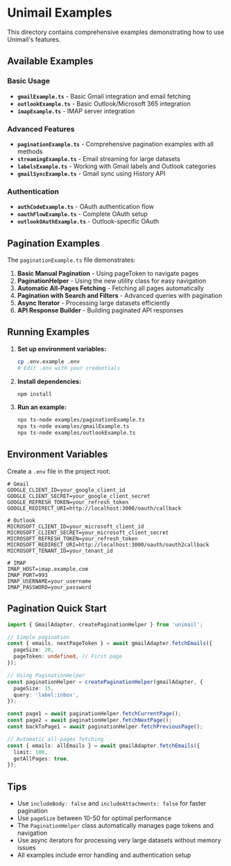 # Unimail Examples

This directory contains comprehensive examples demonstrating how to use Unimail's features.

## Available Examples

### Basic Usage
- **`gmailExample.ts`** - Basic Gmail integration and email fetching
- **`outlookExample.ts`** - Basic Outlook/Microsoft 365 integration
- **`imapExample.ts`** - IMAP server integration

### Advanced Features
- **`paginationExample.ts`** - Comprehensive pagination examples with all methods
- **`streamingExample.ts`** - Email streaming for large datasets
- **`labelsExample.ts`** - Working with Gmail labels and Outlook categories
- **`gmailSyncExample.ts`** - Gmail sync using History API

### Authentication
- **`authCodeExample.ts`** - OAuth authentication flow
- **`oauthFlowExample.ts`** - Complete OAuth setup
- **`outlookOAuthExample.ts`** - Outlook-specific OAuth

## Pagination Examples

The `paginationExample.ts` file demonstrates:

1. **Basic Manual Pagination** - Using pageToken to navigate pages
2. **PaginationHelper** - Using the new utility class for easy navigation
3. **Automatic All-Pages Fetching** - Fetching all pages automatically
4. **Pagination with Search and Filters** - Advanced queries with pagination
5. **Async Iterator** - Processing large datasets efficiently
6. **API Response Builder** - Building paginated API responses

## Running Examples

1. **Set up environment variables:**
   ```bash
   cp .env.example .env
   # Edit .env with your credentials
   ```

2. **Install dependencies:**
   ```bash
   npm install
   ```

3. **Run an example:**
   ```bash
   npx ts-node examples/paginationExample.ts
   npx ts-node examples/gmailExample.ts
   npx ts-node examples/outlookExample.ts
   ```

## Environment Variables

Create a `.env` file in the project root:

```env
# Gmail
GOOGLE_CLIENT_ID=your_google_client_id
GOOGLE_CLIENT_SECRET=your_google_client_secret
GOOGLE_REFRESH_TOKEN=your_refresh_token
GOOGLE_REDIRECT_URI=http://localhost:3000/oauth/callback

# Outlook
MICROSOFT_CLIENT_ID=your_microsoft_client_id
MICROSOFT_CLIENT_SECRET=your_microsoft_client_secret
MICROSOFT_REFRESH_TOKEN=your_refresh_token
MICROSOFT_REDIRECT_URI=http://localhost:3000/oauth/oauth2callback
MICROSOFT_TENANT_ID=your_tenant_id

# IMAP
IMAP_HOST=imap.example.com
IMAP_PORT=993
IMAP_USERNAME=your_username
IMAP_PASSWORD=your_password
```

## Pagination Quick Start

```typescript
import { GmailAdapter, createPaginationHelper } from 'unimail';

// Simple pagination
const { emails, nextPageToken } = await gmailAdapter.fetchEmails({
  pageSize: 20,
  pageToken: undefined, // First page
});

// Using PaginationHelper
const paginationHelper = createPaginationHelper(gmailAdapter, {
  pageSize: 15,
  query: 'label:inbox',
});

const page1 = await paginationHelper.fetchCurrentPage();
const page2 = await paginationHelper.fetchNextPage();
const backToPage1 = await paginationHelper.fetchPreviousPage();

// Automatic all-pages fetching
const { emails: allEmails } = await gmailAdapter.fetchEmails({
  limit: 100,
  getAllPages: true,
});
```

## Tips

- Use `includeBody: false` and `includeAttachments: false` for faster pagination
- Use `pageSize` between 10-50 for optimal performance
- The `PaginationHelper` class automatically manages page tokens and navigation
- Use async iterators for processing very large datasets without memory issues
- All examples include error handling and authentication setup 